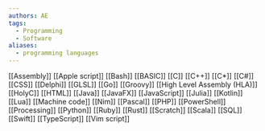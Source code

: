 ```yaml
---
authors: AE
tags:
  - Programming
  - Software
aliases:
  - programming languages
---
```

[[Assembly]]
[[Apple script]]
[[Bash]]
[[BASIC]]
[[C]]
[[C++]]
[[C*]]
[[C#]]
[[CSS]]
[[Delphi]]
[[GLSL]]
[[Go]]
[[Groovy]]
[[High Level Assembly (HLA)]]
[[HolyC]]
[[HTML]]
[[Java]]
[[JavaFX]]
[[JavaScript]]
[[Julia]]
[[Kotlin]]
[[Lua]]
[[Machine code]]
[[Nim]]
[[Pascal]]
[[PHP]]
[[PowerShell]]
[[Processing]]
[[Python]]
[[Ruby]]
[[Rust]]
[[Scratch]]
[[Scala]]
[[SQL]]
[[Swift]]
[[TypeScript]]
[[Vim script]]